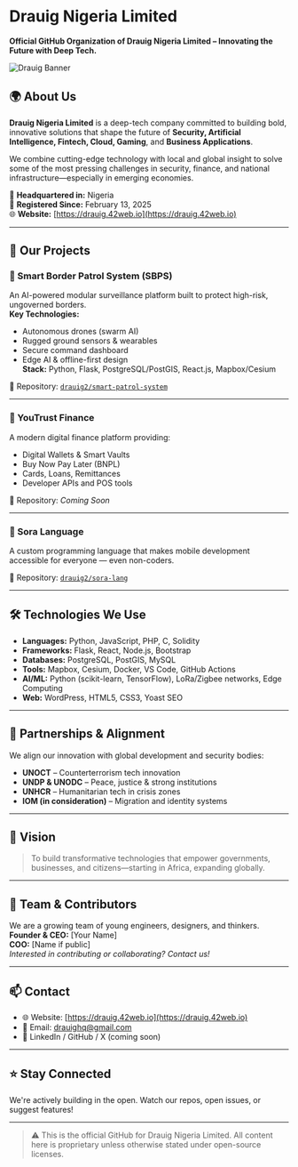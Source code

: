 # Drauig Nigeria Limited

**Official GitHub Organization of Drauig Nigeria Limited – Innovating the Future with Deep Tech.**

![Drauig Banner](https://drauig.42web.io/assets/img/banner.jpg) <!-- Replace with your actual image path -->

## 🌍 About Us

**Drauig Nigeria Limited** is a deep-tech company committed to building bold, innovative solutions that shape the future of **Security, Artificial Intelligence, Fintech, Cloud, Gaming**, and **Business Applications**.

We combine cutting-edge technology with local and global insight to solve some of the most pressing challenges in security, finance, and national infrastructure—especially in emerging economies.

📍 **Headquartered in:** Nigeria  
📅 **Registered Since:** February 13, 2025  
🌐 **Website:** [https://drauig.42web.io](https://drauig.42web.io)

---

## 🚀 Our Projects

### 🔐 Smart Border Patrol System (SBPS)
An AI-powered modular surveillance platform built to protect high-risk, ungoverned borders.  
**Key Technologies:**  
- Autonomous drones (swarm AI)
- Rugged ground sensors & wearables
- Secure command dashboard
- Edge AI & offline-first design  
**Stack:** Python, Flask, PostgreSQL/PostGIS, React.js, Mapbox/Cesium

📂 Repository: [`drauig2/smart-patrol-system`](https://github.com/drauig2/smart-patrol-system)

---

### 💸 YouTrust Finance
A modern digital finance platform providing:
- Digital Wallets & Smart Vaults  
- Buy Now Pay Later (BNPL)  
- Cards, Loans, Remittances  
- Developer APIs and POS tools  

📂 Repository: *Coming Soon*

---

### 🔣 Sora Language
A custom programming language that makes mobile development accessible for everyone — even non-coders.

📂 Repository: [`drauig2/sora-lang`](https://github.com/drauig2/sora-lang)

---

## 🛠️ Technologies We Use

- **Languages:** Python, JavaScript, PHP, C, Solidity  
- **Frameworks:** Flask, React, Node.js, Bootstrap  
- **Databases:** PostgreSQL, PostGIS, MySQL  
- **Tools:** Mapbox, Cesium, Docker, VS Code, GitHub Actions  
- **AI/ML:** Python (scikit-learn, TensorFlow), LoRa/Zigbee networks, Edge Computing  
- **Web:** WordPress, HTML5, CSS3, Yoast SEO

---

## 🤝 Partnerships & Alignment

We align our innovation with global development and security bodies:

- **UNOCT** – Counterterrorism tech innovation  
- **UNDP & UNODC** – Peace, justice & strong institutions  
- **UNHCR** – Humanitarian tech in crisis zones  
- **IOM (in consideration)** – Migration and identity systems

---

## 📌 Vision

> To build transformative technologies that empower governments, businesses, and citizens—starting in Africa, expanding globally.

---

## 👥 Team & Contributors

We are a growing team of young engineers, designers, and thinkers.  
**Founder & CEO:** [Your Name]  
**COO:** [Name if public]  
*Interested in contributing or collaborating? Contact us!*

---

## 📫 Contact

- 🌐 Website: [https://drauig.42web.io](https://drauig.42web.io)  
- 📧 Email: drauighq@gmail.com  
- 🧠 LinkedIn / GitHub / X (coming soon)  

---

## ⭐ Stay Connected

We're actively building in the open. Watch our repos, open issues, or suggest features!

---

> ⚠️ This is the official GitHub for Drauig Nigeria Limited. All content here is proprietary unless otherwise stated under open-source licenses.
